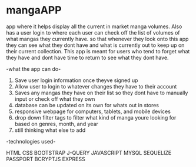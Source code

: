 # mangaAPP

app where it helps display all the current in market manga volumes.  Also has a user login to where each user can check off the list of volumes of what mangas they currently have.  so that whenever they look onto this app they can see what they dont have and what is currently out to keep up on their current collection.  This app is meant for users who tend to forget what they have and dont have time to return to see what they dont have.

-what the app can do-

1. Save user login information once theyve signed up 
2. Allow user to login to whatever changes they have to their account
3. Saves any mangas they have on their list so they dont have to manually input or check off what they own
4. database can be updated on its own for whats out in stores
5. responsive webpage for computers, tablets, and mobile devices
6. drop down filter tags to filter what kind of manga youre looking for based on genres, month, and year
7. still thinking what else to add

-technologies used-

HTML
CSS
BOOTSTRAP
J-QUERY
JAVASCRIPT
MYSQL
SEQUELIZE
PASSPORT
BCRYPTJS
EXPRESS